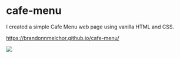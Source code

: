 # cafe-menu

I created a simple Cafe Menu web page using vanilla HTML and CSS.

https://brandonnmelchor.github.io/cafe-menu/

![](https://github.com/brandonnmelchor/FCC-Cafe-Menu/blob/main/screenshot.png?raw=true)
